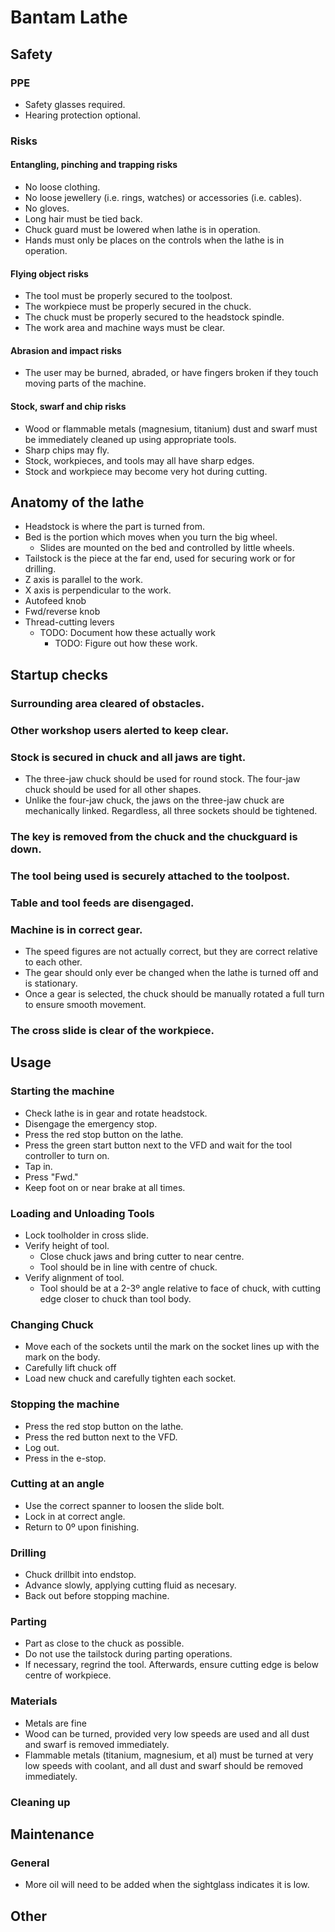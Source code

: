 # Bantam Lathe

<!-- There is no prescribed structure, but here is a suggestion: -->

## Safety

### PPE
- Safety glasses required.
- Hearing protection optional.

### Risks

#### Entangling, pinching and trapping risks
- No loose clothing.
- No loose jewellery (i.e. rings, watches) or accessories (i.e. cables).
- No gloves.
- Long hair must be tied back.
- Chuck guard must be lowered when lathe is in operation.
- Hands must only be places on the controls when the lathe is in operation.

#### Flying object risks
- The tool must be properly secured to the toolpost.
- The workpiece must be properly secured in the chuck.
- The chuck must be properly secured to the headstock spindle.
- The work area and machine ways must be clear.

#### Abrasion and impact risks
- The user may be burned, abraded, or have fingers broken if they touch moving parts of the machine.

#### Stock, swarf and chip risks
- Wood or flammable metals (magnesium, titanium) dust and swarf must be immediately cleaned up using appropriate tools.
- Sharp chips may fly.
- Stock, workpieces, and tools may all have sharp edges.
- Stock and workpiece may become very hot during cutting.

<!-- Usually, all of the control measures in the risk assessment should be mentioned here -->
## Anatomy of the lathe
- Headstock is where the part is turned from.
- Bed is the portion which moves when you turn the big wheel.
    - Slides are mounted on the bed and controlled by little wheels.
- Tailstock is the piece at the far end, used for securing work or for drilling.
- Z axis is parallel to the work.
- X axis is perpendicular to the work.
- Autofeed knob
- Fwd/reverse knob
- Thread-cutting levers
    - TODO: Document how these actually work
        - TODO: Figure out how these work.

## Startup checks
### Surrounding area cleared of obstacles.

### Other workshop users alerted to keep clear.

### Stock is secured in chuck and all jaws are tight.
- The three-jaw chuck should be used for round stock. The four-jaw chuck should be used for all other shapes.
- Unlike the four-jaw chuck, the jaws on the three-jaw chuck are mechanically linked. Regardless, all three sockets should be tightened.

### The key is removed from the chuck and the chuckguard is down.

### The tool being used is securely attached to the toolpost.

### Table and tool feeds are disengaged.

### Machine is in correct gear.
- The speed figures are not actually correct, but they are correct relative to each other.
- The gear should only ever be changed when the lathe is turned off and is stationary.
- Once a gear is selected, the chuck should be manually rotated a full turn to ensure smooth movement.

### The cross slide is clear of the workpiece.

## Usage

### Starting the machine
- Check lathe is in gear and rotate headstock.
- Disengage the emergency stop.
- Press the red stop button on the lathe.
- Press the green start button next to the VFD and wait for the tool controller to turn on.
- Tap in.
- Press "Fwd."
- Keep foot on or near brake at all times.

### Loading and Unloading Tools
- Lock toolholder in cross slide.
- Verify height of tool.
    - Close chuck jaws and bring cutter to near centre.
    - Tool should be in line with centre of chuck.
- Verify alignment of tool.
    - Tool should be at a 2-3º angle relative to face of chuck, with cutting edge closer to chuck than tool body.

### Changing Chuck
- Move each of the sockets until the mark on the socket lines up with the mark on the body.
- Carefully lift chuck off
- Load new chuck and carefully tighten each socket.

### Stopping the machine
- Press the red stop button on the lathe.
- Press the red button next to the VFD.
- Log out.
- Press in the e-stop.

### Cutting at an angle
- Use the correct spanner to loosen the slide bolt.
- Lock in at correct angle.
- Return to 0º upon finishing.

### Drilling
- Chuck drillbit into endstop.
- Advance slowly, applying cutting fluid as necesary.
- Back out before stopping machine.

### Parting
- Part as close to the chuck as possible.
- Do not use the tailstock during parting operations.
- If necessary, regrind the tool. Afterwards, ensure cutting edge is below centre of workpiece.

<!-- incl estops if necessary -->


### Materials
- Metals are fine
- Wood can be turned, provided very low speeds are used and all dust and swarf is removed immediately.
- Flammable metals (titanium, magnesium, et al) must be turned at very low speeds with coolant, and all dust and swarf should be removed immediately.

### Cleaning up

## Maintenance

### General
- More oil will need to  be added when the sightglass indicates it is low.

## Other
